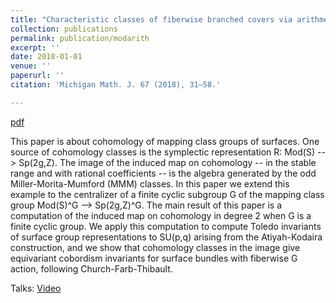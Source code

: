```yaml
---
title: "Characteristic classes of fiberwise branched covers via arithmetic groups"
collection: publications
permalink: publication/modarith
excerpt: ''
date: 2018-01-01
venue: ''
paperurl: ''
citation: 'Michigan Math. J. 67 (2018), 31–58.'

---
```


[pdf](http://bena-tshishiku.github.io/files/papers/modarith.pdf)

This paper is about cohomology of mapping class groups of surfaces. One source of cohomology classes is the symplectic representation R: Mod(S) --> Sp(2g,Z). The image of the induced map on cohomology --  in the stable range and with rational coefficients -- is the algebra generated by the odd Miller-Morita-Mumford (MMM) classes. In this paper we extend this example to the centralizer of a finite cyclic subgroup G of the mapping class group Mod(S)^G --> Sp(2g,Z)^G. The main result of this paper is a computation of the induced map on cohomology in degree 2 when G is a finite cyclic group. We apply this computation to compute Toledo invariants of surface group representations to SU(p,q) arising from the Atiyah-Kodaira construction, and we show that cohomology classes in the image give equivariant cobordism invariants for surface bundles with fiberwise G action, following Church-Farb-Thibault. 

Talks: [Video](https://www.youtube.com/watch?v=RbmFs1MJ-Cw)